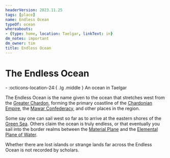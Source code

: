 ```yaml
---
headerVersion: 2023.11.25
tags: [place]
name: Endless Ocean
typeOf: ocean
whereabouts:
- {type: home, location: Taelgar, linkText: in}
dm_notes: important
dm_owner: tim
title: Endless Ocean
---
```

# The Endless Ocean
<div class="grid cards ext-narrow-margin ext-one-column" markdown>
-    :octicons-location-24:{ .lg .middle } An ocean in Taelgar  
</div>




The Endless Ocean is the name given to the ocean that stretches west from the [Greater Chardon](<greater-chardon/greater-chardon.md>), forming the primary coastline of the [Chardonian Empire](<greater-chardon/chardonian-empire/chardonian-empire.md>), the [Mawar Confederacy](<northwest-coast/mawar-confederacy/mawar-confederacy.md>), and other places in the region. 

Some say one can sail west so far as to arrive at the eastern shores of the [Green Sea](<./green-sea.md>). Others claim the ocean is truly endless, or that eventually you sail into the border realms between the [Material Plane](<../cosmology/material-plane.md>) and the [Elemental Plane of Water](<../cosmology/energy-realms/elemental-plane-of-water.md>). 

Whether there are lost islands or strange lands far across the Endless Ocean is not recorded by scholars. 


